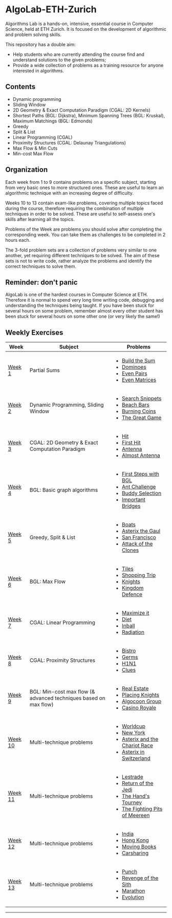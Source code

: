 # AlgoLab-ETH-Zurich
Algorithms Lab is a hands-on, intensive, essential course in Computer Science, held at ETH Zurich.
It is focused on the development of algorithmic and problem solving skills.

This repository has a double aim:
* Help students who are currently attending the course find and understand solutions to the given problems;
* Provide a wide collection of problems as a training resource for anyone interested in algorithms.

## Contents
* Dynamic programming
* Sliding Window
* 2D Geometry & Exact Computation Paradigm (CGAL: 2D Kernels)
* Shortest Paths (BGL: Dijkstra), Minimum Spanning Trees (BGL: Kruskal), Maximum Matchings (BGL: Edmonds)
* Greedy
* Split & List
* Linear Programming (CGAL)
* Proximity Structures (CGAL: Delaunay Triangulations)
* Max Flow & Min Cuts
* Min-cost Max Flow

## Organization 
Each week from 1 to 9 contains problems on a specific subject, starting from very basic ones to more structured ones. These are useful to learn an algorithmic technique with an increasing degree of difficulty.

Weeks 10 to 13 contain exam-like problems, covering multiple topics faced during the course, therefore requiring the combination of multiple techniques in order to be solved. These are useful to self-assess one's skills after learning all the topics.

Problems of the Week are problems you should solve after completing the corresponding week. You can take them as challenges to be completed in 2 hours each.

The 3-fold problem sets are a collection of problems very similar to one another, yet requiring different techniques to be solved. The aim of these sets is not to write code, rather analyze the problems and identify the correct techniques to solve them.

## Reminder: don't panic
AlgoLab is one of the hardest courses in Computer Science at ETH. Therefore it is normal to spend very long time writing code, debugging and understanding the techniques being taught. If you have been stuck for several hours on some problem, remember almost every other student has been stuck for several hours on some other one (or very likely the same!)

## Weekly Exercises
| Week | Subject | Problems |
| --- | --- | --- |
| [Week 1](/Week1)  | Partial Sums | <ul><li>[Build the Sum](/Week1/build_the_sum.cpp)</li><li>[Dominoes](/Week1/dominoes.cpp)</li><li>[Even Pairs](/Week1/even_pairs.cpp)</li><li>[Even Matrices](/Week1/even_matrices.cpp)</li></ul>|
| [Week 2](/Week2)  | Dynamic Programming, Sliding Window | <ul><li>[Search Snippets](/Week2/search_snippets.cpp)</li><li>[Beach Bars](/Week2/beach_bars.cpp)</li><li>[Burning Coins](/Week2/burning_coins.cpp)</li><li>[The Great Game](/Week2/the_great_game.cpp)</li></ul> |
| [Week 3](/Week3)  | CGAL: 2D Geometry & Exact Computation Paradigm | <ul><li>[Hit](/Week3/hit.cpp)</li><li>[First Hit](/Week3/firsthit.cpp)</li><li>[Antenna](/Week3/antenna.cpp)</li><li>[Almost Antenna](/Week3/almost-antenna.cpp)</li></ul> |
| [Week 4](/Week4)  | BGL: Basic graph algorithms | <ul><li>[First Steps with BGL](/Week4/first_steps.cpp)</li><li>[Ant Challenge](/Week4/ant_challenge.cpp)</li><li>[Buddy Selection](/Week4/buddy_selection.cpp)</li><li>[Important Bridges](/Week4/important_bridges.cpp)</li></ul> |
| [Week 5](/Week5)  | Greedy, Split & List | <ul><li>[Boats](/Week5/boats.cpp)</li><li>[Asterix the Gaul](/Week5/asterix_the_gaul.cpp)</li><li>[San Francisco](/Week5/san_francisco.cpp)</li><li>[Attack of the Clones](/Week5/attack_of_the_clones.cpp)</li></ul> |
| [Week 6](/Week6)  | BGL: Max Flow | <ul><li>[Tiles](/Week6/cointossing/tiles.cpp)</li><li>[Shopping Trip](/Week6/shopping/shopping_trip.cpp)</li><li>[Knights](/Week6/knights.cpp)</li><li>[Kingdom Defence](/Week6/kingdom_defence.cpp)</li></ul> |
| [Week 7](/Week7)  | CGAL: Linear Programming | <ul><li>[Maximize it](/Week7/maximize_it.cpp)</li><li>[Diet](/Week7/diet.cpp)</li><li>[Inball](/Week7/inball.cpp)</li><li>[Radiation](/Week7/radiation.cpp)</li></ul> |
| [Week 8](/Week8)  | CGAL: Proximity Structures | <ul><li>[Bistro](/Week8/bistro/bistro.cpp)</li><li>[Germs](/Week8/germs/germs.cpp)</li><li>[H1N1](/Week8/h1n1/h1n1.cpp)</li><li>[Clues](/Week8/clues.cpp)</li></ul> |
| [Week 9](/Week9)  | BGL: Min-cost max flow (& advanced techniques based on max flow) | <ul><li>[Real Estate](/Week9/real_estate.cpp)</li><li>[Placing Knights](/Week9/placing_knights.cpp)</li><li>[Algocoon Group](/Week9/algocoon.cpp)</li><li>[Casino Royale](/Week9/casino_royale.cpp)</li></ul> |
| [Week 10](/Week10)  | Multi-technique problems | <ul><li>[Worldcup](/Week10/worldcup.cpp)</li><li>[New York](/Week10/new_york.cpp)</li><li>[Asterix and the Chariot Race](/Week10/asterix_and_the_chariot_race.cpp)</li><li>[Asterix in Switzerland](/Week10/asterix_in_switzerland.cpp)</li></ul> |
| [Week 11](/Week11)  | Multi-technique problems | <ul><li>[Lestrade](/Week11/lestrade.cpp)</li><li>[Return of the Jedi](/Week11/return_of_the_jedi.cpp)</li><li>[The Hand's Tourney](/Week11/hand.cpp)</li><li>[The Fighting Pits of Meereen](/Week11/fighting_pits_of_meereen.cpp)</li></ul> |
| [Week 12](/Week12)  | Multi-technique problems | <ul><li>[India](/Week12/india.cpp)</li><li>[Hong Kong](/Week12/hong_kong.cpp)</li><li>[Moving Books](/Week12/moving_books.cpp)</li><li>[Carsharing](/Week12/carsharing.cpp)</li></ul> |
| [Week 13](/Week13)  | Multi-technique problems | <ul><li>[Punch](/Week13/punch.cpp)</li><li>[Revenge of the Sith](/Week13/sith.cpp)</li><li>[Marathon](/Week13/marathon.cpp)</li><li>[Evolution](/Week13/evolution.cpp)</li></ul> |
---



